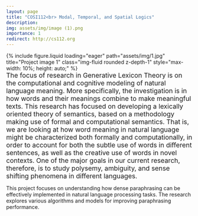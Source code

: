 ```yaml
---
layout: page
title: "COSI112<br> Modal, Temporal, and Spatial Logics"
description: 
img: assets/img/image (1).png
importance: 1
redirect: http://cs112.org
---
```


<!-- Main content of the project -->
<div class="content">
     <div class="row">
        <div class="col-sm-12 mt-3">
            <!-- First image related to the project -->
            {% include figure.liquid loading="eager" path="assets/img/1.jpg" title="Project image 1" class="img-fluid rounded z-depth-1" style="max-width: 10%; height: auto;" %}
        </div>
    </div>
       <div class="caption" style="text-align: left; font-size: 1.1rem;">
       The focus of research in Generative Lexicon Theory is on the computational and cognitive modeling of natural language meaning. More specifically, the investigation is in how words and their meanings combine to make meaningful texts. This research has focused on developing a lexically oriented theory of semantics, based on a methodology making use of formal and computational semantics. That is, we are looking at how word meaning in natural language might be characterized both formally and computationally, in order to account for both the subtle use of words in different sentences, as well as the creative use of words in novel contexts. One of the major goals in our current research, therefore, is to study polysemy, ambiguity, and sense shifting phenomena in different languages.
    </div>

   
</div>

<!-- Optional: add regular text between or after the images -->
<p style="text-align: left;">This project focuses on understanding how dense paraphrasing can be effectively implemented in natural language processing tasks. The research explores various algorithms and models for improving paraphrasing performance.</p>
